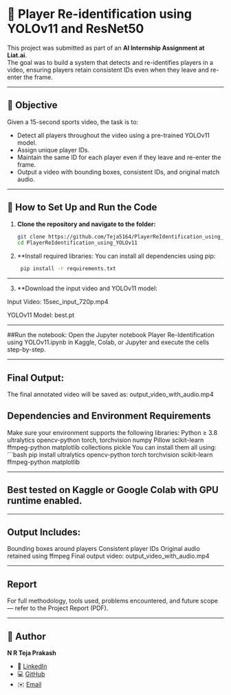 # 🎯 Player Re-identification using YOLOv11 and ResNet50

This project was submitted as part of an **AI Internship Assignment at Liat.ai**.  
The goal was to build a system that detects and re-identifies players in a video, ensuring players retain consistent IDs even when they leave and re-enter the frame.

---

## 📌 Objective

Given a 15-second sports video, the task is to:
- Detect all players throughout the video using a pre-trained YOLOv11 model.
- Assign unique player IDs.
- Maintain the same ID for each player even if they leave and re-enter the frame.
- Output a video with bounding boxes, consistent IDs, and original match audio.

---

## 🚀 How to Set Up and Run the Code

1. **Clone the repository and navigate to the folder:**
   ```bash
   git clone https://github.com/Teja5164/PlayerReIdentification_using_YOLOv11.git
   cd PlayerReIdentification_using_YOLOv11
2. **Install required libraries:
    You can install all dependencies using pip:
   ```bash
    pip install -r requirements.txt

---

3. **Download the input video and YOLOv11 model:

  Input Video: 15sec_input_720p.mp4

  YOLOv11 Model: best.pt

---

##Run the notebook:
Open the Jupyter notebook Player Re-Identification using YOLOv11.ipynb in Kaggle, Colab, or Jupyter and execute the cells step-by-step.

---

## Final Output:

The final annotated video will be saved as:
output_video_with_audio.mp4

## Dependencies and Environment Requirements

Make sure your environment supports the following libraries:
Python ≥ 3.8
ultralytics
opencv-python
torch, torchvision
numpy
Pillow
scikit-learn
ffmpeg-python
matplotlib
collections
pickle
You can install them all using:
    ```bash
    pip install ultralytics opencv-python torch torchvision scikit-learn ffmpeg-python matplotlib

---

## Best tested on Kaggle or Google Colab with GPU runtime enabled.

---

## Output Includes:

Bounding boxes around players
Consistent player IDs
Original audio retained using ffmpeg
Final output video: output_video_with_audio.mp4

---

## Report

For full methodology, tools used, problems encountered, and future scope — refer to the Project Report (PDF).

---

## 👤 Author

**N R Teja Prakash**    
- 🔗 [LinkedIn](https://www.linkedin.com/in/teja-prakash-0b49a830b)  
- 💻 [GitHub](https://github.com/Teja5164)  
- ✉️ [Email](mailto:tejaprakash5164@gmail.com)
